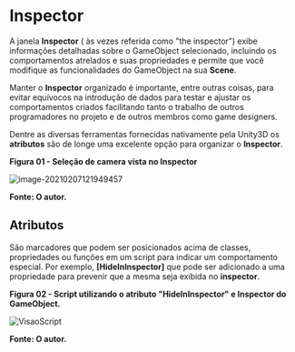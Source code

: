 # Inspector

A janela **Inspector** ( às vezes referida como "the inspector") exibe informações detalhadas sobre o GameObject selecionado, incluindo os comportamentos atrelados e suas propriedades e permite que você modifique as funcionalidades do GameObject na sua **Scene**.

Manter o **Inspector** organizado é importante, entre outras coisas, para evitar equívocos na introdução de dados para testar e ajustar os comportamentos criados facilitando tanto o trabalho de outros programadores no projeto e de outros membros como game designers.

Dentre as diversas ferramentas fornecidas nativamente pela Unity3D os **atributos** são de longe uma excelente opção para organizar o **Inspector**. 

**Figura 01  - Seleção de camera vista no Inspector**

![image-20210207121949457](C:\Users\valdeir\AppData\Roaming\Typora\typora-user-images\image-20210207121949457.png)

 **Fonte: O autor.**

## Atributos

São marcadores que podem ser posicionados acima de classes, propriedades ou funções em um script para indicar um comportamento especial. Por exemplo, **[HideInInspector]** que pode ser adicionado a uma propriedade para prevenir que a mesma seja exibida no **inspector**.

**Figura 02 - Script utilizando o atributo "HideInInspector" e Inspector do GameObject.**

![VisaoScript](C:\Users\valdeir\Desktop\VisaoScript.png)

**Fonte: O autor.**

